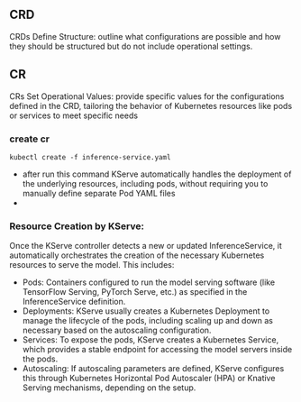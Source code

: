 ## CRD

CRDs Define Structure: outline what configurations are possible and how they should be structured but do not include operational settings.

## CR

CRs Set Operational Values: provide specific values for the configurations defined in the CRD, tailoring the behavior of Kubernetes resources like pods or services to meet specific needs

### create cr 

```
kubectl create -f inference-service.yaml
```
- after run this command KServe automatically handles the deployment of the underlying resources, including pods, without requiring you to manually define separate Pod YAML files
- 
### Resource Creation by KServe: 

Once the KServe controller detects a new or updated InferenceService, it automatically orchestrates the creation of the necessary Kubernetes resources to serve the model. This includes:

- Pods: Containers configured to run the model serving software (like TensorFlow Serving, PyTorch Serve, etc.) as specified in the InferenceService definition.
- Deployments: KServe usually creates a Kubernetes Deployment to manage the lifecycle of the pods, including scaling up and down as necessary based on the autoscaling configuration.
- Services: To expose the pods, KServe creates a Kubernetes Service, which provides a stable endpoint for accessing the model servers inside the pods.
- Autoscaling: If autoscaling parameters are defined, KServe configures this through Kubernetes Horizontal Pod Autoscaler (HPA) or Knative Serving mechanisms, depending on the setup.
